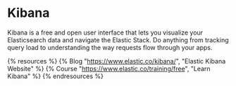 # Kibana

Kibana is a free and open user interface that lets you visualize your Elasticsearch data and navigate the Elastic Stack. Do anything from tracking query load to understanding the way requests flow through your apps. 

{% resources %}
  {% Blog "https://www.elastic.co/kibana/", "Elastic Kibana Website" %}
  {% Course "https://www.elastic.co/training/free", "Learn Kibana" %}
{% endresources %}